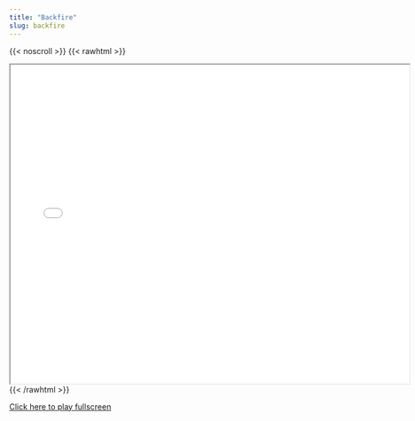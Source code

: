 ```yaml
---
title: "Backfire"
slug: backfire
---
```


{{< noscroll >}}
{{< rawhtml >}}
<iframe width="720" height="576" name="iframe" src="/cjs-garchive/backfire/index.html"></iframe>
{{< /rawhtml >}}

[Click here to play fullscreen](/cjs-garchive/backfire)